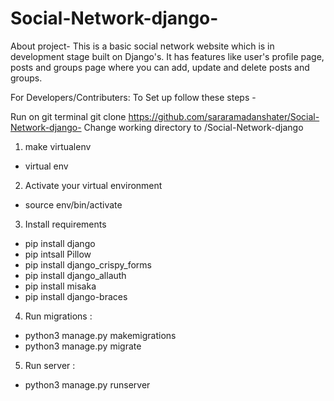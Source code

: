 # Social-Network-django-
About project-
This is a basic social network website which is in development stage built on Django's. It has features like user's profile page, posts and groups page where you can add, update and delete posts and groups.

For Developers/Contributers: To Set up follow these steps -

Run on git terminal
 git clone https://github.com/sararamadanshater/Social-Network-django-
Change working directory to /Social-Network-django

1) make virtualenv
 - virtual env <env-name>
 
2) Activate your virtual environment
 - source env/bin/activate
 
3) Install requirements
 - pip install django 
 - pip intsall Pillow 
 - pip install django_crispy_forms 
 - pip install django_allauth 
 - pip install misaka 
 - pip install django-braces 
 
4) Run migrations :
 - python3 manage.py makemigrations
 - python3 manage.py migrate
 
5) Run server :
 - python3 manage.py runserver 
